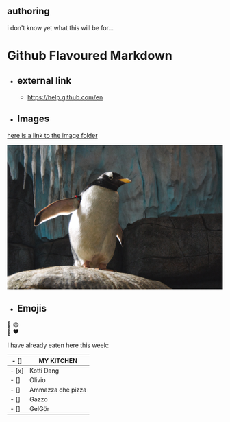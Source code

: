 ## authoring
i don't know yet what this will be for... 


# Github Flavoured Markdown

- ## external link
   -  https://help.github.com/en

- ## Images

[here is a link to the image folder](img/)

![here is a pengiuin](img/pingu1.jpg)

- ## Emojis
:metal:
:smile:
<br>
:hammer: :heart:

I have already eaten here this week:

|   - [] | MY KITCHEN |
|---|------------|
|   - [x]| Kotti Dang |
|   - [] | Olivio |
|   - [] | Ammazza che pizza |
|   - [] | Gazzo |
|   - [] | GelGör |

